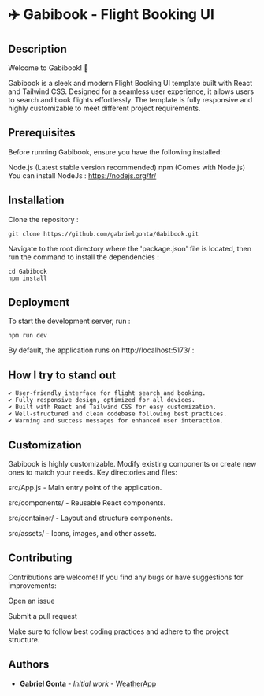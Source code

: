 # ✈️ Gabibook - Flight Booking UI

## Description

Welcome to Gabibook! 🎉

Gabibook is a sleek and modern Flight Booking UI template built with React and Tailwind CSS. Designed for a seamless user experience, it allows users to search and book flights effortlessly. The template is fully responsive and highly customizable to meet different project requirements.

## Prerequisites

Before running Gabibook, ensure you have the following installed:

Node.js (Latest stable version recommended)
npm (Comes with Node.js)
You can install NodeJs : https://nodejs.org/fr/

## Installation

Clone the repository :

```
git clone https://github.com/gabrielgonta/Gabibook.git
```

Navigate to the root directory where the 'package.json' file is located, then run the command to install the dependencies :

```
cd Gabibook
npm install
```

## Deployment

To start the development server, run :

```
npm run dev
```

By default, the application runs on http://localhost:5173/ :

## How I try to stand out

    ✔️ User-friendly interface for flight search and booking.
    ✔️ Fully responsive design, optimized for all devices.
    ✔️ Built with React and Tailwind CSS for easy customization.
    ✔️ Well-structured and clean codebase following best practices.
    ✔️ Warning and success messages for enhanced user interaction.

## Customization

Gabibook is highly customizable. Modify existing components or create new ones to match your needs. Key directories and files:

src/App.js - Main entry point of the application.

src/components/ - Reusable React components.

src/container/ - Layout and structure components.

src/assets/ - Icons, images, and other assets.

## Contributing

Contributions are welcome! If you find any bugs or have suggestions for improvements:

Open an issue

Submit a pull request

Make sure to follow best coding practices and adhere to the project structure.

## Authors

* **Gabriel Gonta** - *Initial work* - [WeatherApp](https://github.com/gabrielgonta/Gabibook.git)